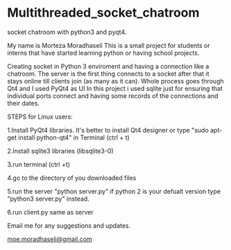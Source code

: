 # Multithreaded_socket_chatroom
socket chatroom with python3 and pyqt4.

My name is Morteza Moradhaseli This is a small project for students or interns that have started learning python or having school projects.

Creating socket in Python 3 enviroment
and having a connection like a chatroom. The server is the first thing connects to a socket after that it stays
online till clients join (as many as it can). Whole process goes through Qt4 and I used PyQt4 as UI
In this project i used sqlite just for ensuring that individual ports connect and having some records
of the connections and their dates.

STEPS for Linux users:

1.Install PyQt4 libraries. It's better to install Qt4 designer or type "sudo apt-get install python-qt4" in Terminal (ctrl + t)

2.Install sqlite3 libraries (libsqlite3-0)

3.run terminal (ctrl +t)

4.go to the directory of you downloaded files

5.run the server "python server.py" if python 2 is your defualt version type "python3 server.py" instead.

6.run client.py same as server

    

Email me for any suggestions and updates.

moe.moradhaseli@gmail.com

